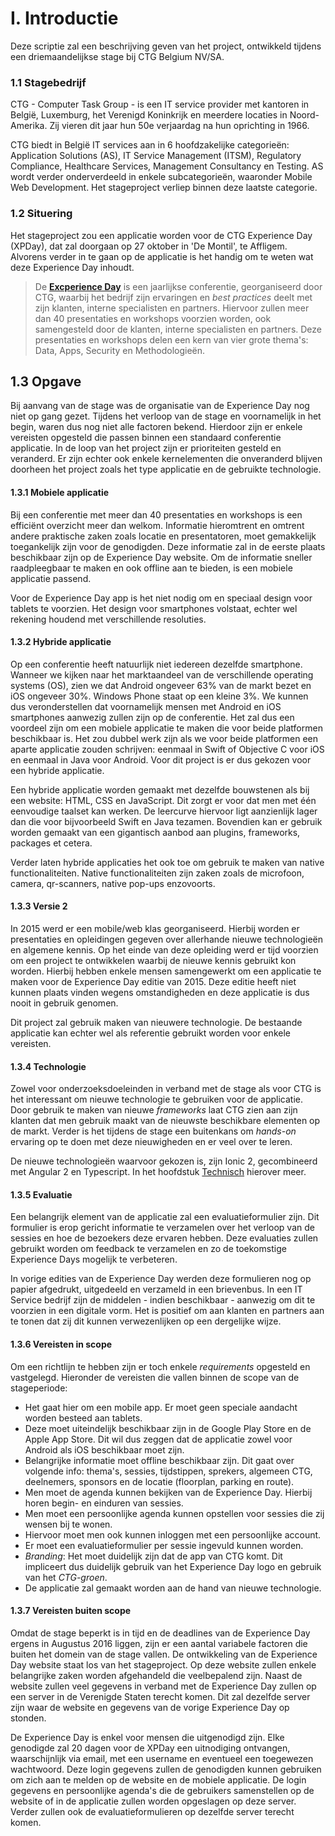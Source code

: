 # I. Introductie

Deze scriptie zal een beschrijving geven van het project, ontwikkeld tijdens een driemaandelijkse stage bij CTG Belgium NV/SA.

<div id="stagebedrijf"></div>

### 1.1 Stagebedrijf

CTG - Computer Task Group - is een IT service provider met kantoren in Belgi&euml;, Luxemburg, het Verenigd Koninkrijk en meerdere locaties in Noord-Amerika. Zij vieren dit jaar hun 50e verjaardag na hun oprichting in 1966.

CTG biedt in Belgi&euml; IT services aan in 6 hoofdzakelijke categorie&euml;n: Application Solutions (AS), IT Service Management (ITSM), Regulatory Compliance, Healthcare Services, Management Consultancy en Testing.
AS wordt verder onderverdeeld in enkele subcategorie&euml;n, waaronder Mobile Web Development. Het stageproject verliep binnen deze laatste categorie.

<div id="situering"></div>

### 1.2 Situering

Het stageproject zou een applicatie worden voor de CTG Experience Day (XPDay), dat zal doorgaan op 27 oktober in 'De Montil', te Affligem. Alvorens verder in te gaan op de applicatie is het handig om te weten wat deze Experience Day inhoudt.

> De **[Excperience Day](https://experienceday.ctg.com/home)** is een jaarlijkse conferentie, georganiseerd door CTG, waarbij het bedrijf zijn ervaringen en *best practices* deelt met zijn klanten, interne specialisten en partners. Hiervoor zullen meer dan 40 presentaties en workshops voorzien worden, ook samengesteld door de klanten, interne specialisten en partners. Deze presentaties en workshops delen een kern van vier grote thema's: Data, Apps, Security en Methodologie&euml;n.




<div id="opgave"></div>

## 1.3 Opgave

Bij aanvang van de stage was de organisatie van de Experience Day nog niet op gang gezet. Tijdens het verloop van de stage en voornamelijk in het begin, waren dus nog niet alle factoren bekend. Hierdoor zijn er enkele vereisten opgesteld die passen binnen een standaard conferentie applicatie. In de loop van het project zijn er prioriteiten gesteld en veranderd. Er zijn echter ook enkele kernelementen die onveranderd blijven doorheen het project zoals het type applicatie en de gebruikte technologie.

#### 1.3.1 Mobiele applicatie
Bij een conferentie met meer dan 40 presentaties en workshops is een effici&euml;nt overzicht meer dan welkom. Informatie hieromtrent en omtrent andere praktische zaken zoals locatie en presentatoren, moet gemakkelijk toegankelijk zijn voor de genodigden. Deze informatie zal in de eerste plaats beschikbaar zijn op de Experience Day website. Om de informatie sneller raadpleegbaar te maken en ook offline aan te bieden, is een mobiele applicatie passend. 

Voor de Experience Day app is het niet nodig om en speciaal design voor tablets te voorzien. Het design voor smartphones volstaat, echter wel rekening houdend met verschillende resoluties.

#### 1.3.2 Hybride applicatie
Op een conferentie heeft natuurlijk niet iedereen dezelfde smartphone. Wanneer we kijken naar het marktaandeel van de verschillende operating systems (OS), zien we dat Android ongeveer 63% van de markt bezet en iOS ongeveer 30%. Windows Phone staat op een kleine 3%. We kunnen dus veronderstellen dat voornamelijk mensen met Android en iOS smartphones aanwezig zullen zijn op de conferentie. Het zal dus een voordeel zijn om een mobiele applicatie te maken die voor beide platformen beschikbaar is. Het zou dubbel werk zijn als we voor beide platformen een aparte applicatie zouden schrijven: eenmaal in Swift of Objective C voor iOS en eenmaal in Java voor Android. Voor dit project is er 
dus gekozen voor een hybride applicatie.

Een hybride applicatie worden gemaakt met dezelfde bouwstenen als bij een website: HTML, CSS en JavaScript. Dit zorgt er voor dat men met &eacute;&eacute;n eenvoudige taalset kan werken. De leercurve hiervoor ligt aanzienlijk lager dan die voor bijvoorbeeld Swift en Java tezamen. Bovendien kan er gebruik worden gemaakt van een gigantisch aanbod aan plugins, frameworks, packages et cetera. 

Verder laten hybride applicaties het ook toe om gebruik te maken van native functionaliteiten. Native functionaliteiten zijn zaken zoals de microfoon, camera, qr-scanners, native pop-ups enzovoorts.

#### 1.3.3 Versie 2
In 2015 werd er een mobile/web klas georganiseerd. Hierbij worden er presentaties en opleidingen gegeven over allerhande nieuwe technologieën en algemene kennis. Op het einde van deze opleiding werd er tijd voorzien om een project te ontwikkelen waarbij de nieuwe kennis gebruikt kon worden. Hierbij hebben enkele mensen samengewerkt om een applicatie te maken voor de Experience Day editie van 2015. Deze editie heeft niet kunnen plaats vinden wegens omstandigheden en deze applicatie is dus nooit in gebruik genomen.

Dit project zal gebruik maken van nieuwere technologie. De bestaande applicatie kan echter wel als referentie gebruikt worden voor enkele vereisten. 

#### 1.3.4 Technologie
Zowel voor onderzoeksdoeleinden in verband met de stage als voor CTG is het interessant om nieuwe technologie te gebruiken voor de applicatie. Door gebruik te maken van nieuwe *frameworks* laat CTG zien aan zijn klanten dat men gebruik maakt van de nieuwste beschikbare elementen op de markt. Verder is het tijdens de stage een buitenkans om *hands-on* ervaring op te doen met deze nieuwigheden en er veel over te leren. 

De nieuwe technologie&euml;n waarvoor gekozen is, zijn Ionic 2, gecombineerd met Angular 2 en Typescript. In het hoofdstuk [Technisch](../Technisch/README.md) hierover meer.

#### 1.3.5 Evaluatie
Een belangrijk element van de applicatie zal een evaluatieformulier zijn. Dit formulier is erop gericht informatie te verzamelen over het verloop van de sessies en hoe de bezoekers deze ervaren hebben. Deze evaluaties zullen gebruikt worden om feedback te verzamelen en zo de toekomstige Experience Days mogelijk te verbeteren.

In vorige edities van de Experience Day werden deze formulieren nog op papier afgedrukt, uitgedeeld en verzameld in een brievenbus. In een IT Service bedrijf zijn de middelen - indien beschikbaar - aanwezig om dit te voorzien in een digitale vorm. Het is positief om aan klanten en partners aan te tonen dat zij dit kunnen verwezenlijken op een dergelijke wijze.

#### 1.3.6 Vereisten in scope
Om een richtlijn te hebben zijn er toch enkele *requirements* opgesteld en vastgelegd. Hieronder de vereisten die vallen binnen de scope van de stageperiode:

* Het gaat hier om een mobile app. Er moet geen speciale aandacht worden besteed aan tablets.
* Deze moet uiteindelijk beschikbaar zijn in de Google Play Store en de Apple App Store. Dit wil dus zeggen dat de applicatie zowel voor Android als iOS beschikbaar moet zijn.
* Belangrijke informatie moet offline beschikbaar zijn. Dit gaat over volgende info: thema's, sessies, tijdstippen, sprekers, algemeen CTG, deelnemers, sponsors en de locatie (floorplan, parking en route).
* Men moet de agenda kunnen bekijken van de Experience Day. Hierbij horen begin- en einduren van sessies.
* Men moet een persoonlijke agenda kunnen opstellen voor sessies die zij wensen bij te wonen.
* Hiervoor moet men ook kunnen inloggen met een persoonlijke account.
* Er moet een evaluatieformulier per sessie ingevuld kunnen worden.
* *Branding*: Het moet duidelijk zijn dat de app van CTG komt. Dit impliceert dus duidelijk gebruik van het Experience Day logo en gebruik van het *CTG-groen*.
* De applicatie zal gemaakt worden aan de hand van nieuwe technologie.


#### 1.3.7 Vereisten buiten scope
Omdat de stage beperkt is in tijd en de deadlines van de Experience Day ergens in Augustus 2016 liggen, zijn er een aantal variabele factoren die buiten het domein van de stage vallen. De ontwikkeling van de Experience Day website staat los van het stageproject. Op deze website zullen enkele belangrijke zaken worden afgehandeld die veelbepalend zijn. Naast de website zullen veel gegevens in verband met de Experience Day zullen op een server in de Verenigde Staten terecht komen. Dit zal dezelfde server zijn waar de website en gegevens van de vorige Experience Day op stonden.

De Experience Day is enkel voor mensen die uitgenodigd zijn. Elke genodigde zal 20 dagen voor de XPDay een uitnodiging ontvangen, waarschijnlijk via email, met een username en eventueel een toegewezen wachtwoord. Deze login gegevens zullen de genodigden kunnen gebruiken om zich aan te melden op de website en de mobiele applicatie. De login gegevens en persoonlijke agenda's die de gebruikers samenstellen op de website of in de applicatie zullen worden opgeslagen op deze server. Verder zullen ook de evaluatieformulieren op dezelfde server terecht komen.

